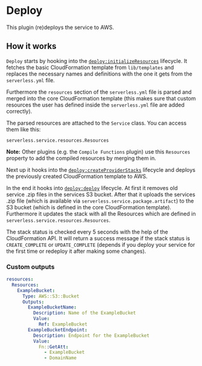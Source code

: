 # Deploy

This plugin (re)deploys the service to AWS.

## How it works

`Deploy` starts by hooking into the [`deploy:initializeResources`](/lib/plugins/deploy) lifecycle.
It fetches the basic CloudFormation template from `lib/templates` and replaces the necessary names and definitions
with the one it gets from the `serverless.yml` file.

Furthermore the `resources` section of the `serverless.yml` file is parsed and merged into the core CloudFormation
template (this makes sure that custom resources the user has defined inside the `serverless.yml` file are added correctly).

The parsed resources are attached to the `Service` class. You can access them like this:
```
serverless.service.resources.Resources
```

**Note:**
Other plugins (e.g. the `Compile Functions` plugin) use this `Resources` property to add the compiled resources by
merging them in.

Next up it hooks into the [`deploy:createProviderStacks`](/lib/plugins/deploy) lifecycle and deploys the
previously created CloudFormation template to AWS.

In the end it hooks into [`deploy:deploy`](/lib/plugins/deploy) lifecycle. At first it removes old service .zip files
in the services S3 bucket. After that it uploads the services .zip file (which is available via
`serverless.service.package.artifact`) to the S3 bucket (which is defined in the core CloudFormation template).
Furthermore it updates the stack with all the Resources which are defined in `serverless.service.resources.Resources`.

The stack status is checked every 5 seconds with the help of the CloudFormation API. It will return a success message if
the stack status is `CREATE_COMPLETE` or `UPDATE_COMPLETE` (depends if you deploy your service for the first time or
redeploy it after making some changes).

### Custom outputs

```yml
resources:
  Resources:
    ExampleBucket:
      Type: AWS::S3::Bucket
      Outputs:
        ExampleBucketName:
          Description: Name of the ExampleBucket
          Value:
            Ref: ExampleBucket
        ExampleBucketEndpoint:
          Description: Endpoint for the ExampleBucket
          Value:
            Fn::GetAtt:
              - ExampleBucket
              - DomainName
```
